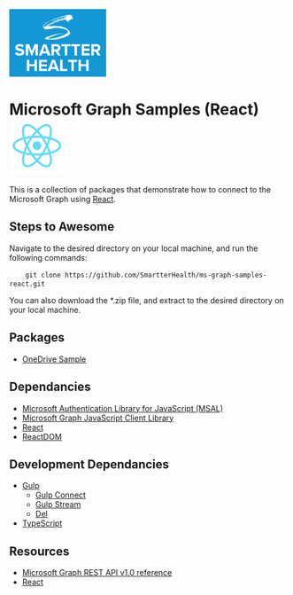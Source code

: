 <img src="smartterhealth.png" width="175" />

# Microsoft Graph Samples (React) <img src="react.png" width="100" valign="middle" />

This is a collection of packages that demonstrate how to connect to the Microsoft Graph using [React].

## Steps to Awesome

Navigate to the desired directory on your local machine, and run the following commands:

```
	git clone https://github.com/SmartterHealth/ms-graph-samples-react.git
```
You can also download the *.zip file, and extract to the desired directory on your local machine.

## Packages

* [OneDrive Sample](onedrive/README.md)

## Dependancies

* [Microsoft Authentication Library for JavaScript (MSAL)](https://www.npmjs.com/package/msal) 
* [Microsoft Graph JavaScript Client Library](https://www.npmjs.com/package/@microsoft/microsoft-graph-client)
* [React](https://www.npmjs.com/package/react)
* [ReactDOM](https://www.npmjs.com/package/react-dom)

## Development Dependancies

* [Gulp](https://www.npmjs.com/package/gulp)
	* [Gulp Connect](https://www.npmjs.com/package/gulp-connect)
	* [Gulp Stream](https://www.npmjs.com/package/gulp-stream)
	* [Del](https://www.npmjs.com/package/del)
* [TypeScript](https://www.npmjs.com/package/typescript)

## Resources
* [Microsoft Graph REST API v1.0 reference](https://docs.microsoft.com/en-us/graph/api/overview?view=graph-rest-1.0) 
* [React]

[React]:https://reactjs.org
